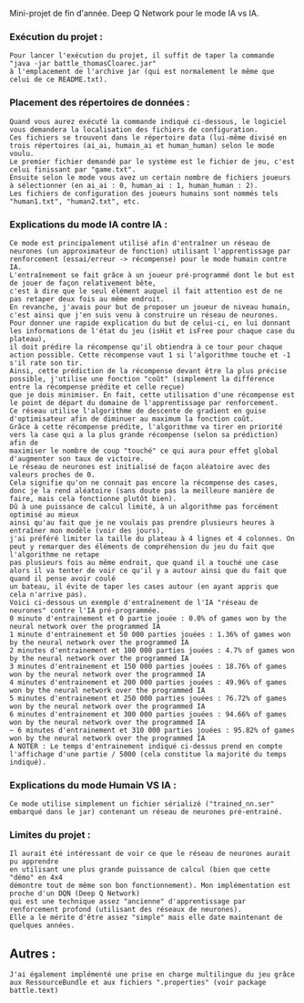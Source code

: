 Mini-projet de fin d'année. Deep Q Network pour le mode IA vs IA.

### Exécution du projet :
    Pour lancer l'exécution du projet, il suffit de taper la commande "java -jar battle_thomasCloarec.jar"
    à l'emplacement de l'archive jar (qui est normalement le même que celui de ce README.txt).

### Placement des répertoires de données :
    Quand vous aurez exécuté la commande indiqué ci-dessous, le logiciel vous demandera la localisation des fichiers de configuration.
    Ces fichiers se trouvent dans le répertoire data (lui-même divisé en trois répertoires (ai_ai, humain_ai et human_human) selon le mode voulu.
    Le premier fichier demandé par le système est le fichier de jeu, c'est celui finissant par "game.txt".
    Ensuite selon le mode vous avez un certain nombre de fichiers joueurs à sélectionner (en ai_ai : 0, human_ai : 1, human_human : 2).
    Les fichiers de configuration des joueurs humains sont nommés tels "human1.txt", "human2.txt", etc.

### Explications du mode IA contre IA :
    Ce mode est principalement utilisé afin d'entraîner un réseau de neurones (un approximateur de fonction) utilisant l'apprentissage par renforcement (essai/erreur -> récompense) pour le mode humain contre IA.
    L'entraînement se fait grâce à un joueur pré-programmé dont le but est de jouer de façon relativement bête,
    c'est à dire que le seul élément auquel il fait attention est de ne pas retaper deux fois au même endroit.
    En revanche, j'avais pour but de proposer un joueur de niveau humain, c'est ainsi que j'en suis venu à construire un réseau de neurones.
    Pour donner une rapide explication du but de celui-ci, en lui donnant les informations de l'état du jeu (isHit et isFree pour chaque case du plateau),
    il doit prédire la récompense qu'il obtiendra à ce tour pour chaque action possible. Cette récompense vaut 1 si l'algorithme touche et -1 s'il rate son tir.
    Ainsi, cette prédiction de la récompense devant être la plus précise possible, j'utilise une fonction "coût" (simplement la différence entre la récompense prédite et celle reçue)
    que je dois minimiser. En fait, cette utilisation d'une récompense est le point de départ du domaine de l'apprentissage par renforcement.
    Ce réseau utilise l'algorithme de descente de gradient en guise d'optimisateur afin de diminuer au maximum la fonction coût.
    Grâce à cette récompense prédite, l'algorithme va tirer en priorité vers la case qui a la plus grande récompense (selon sa prédiction) afin de
    maximiser le nombre de coup "touché" ce qui aura pour effet global d'augmenter son taux de victoire.
    Le réseau de neurones est initialisé de façon aléatoire avec des valeurs proches de 0.
    Cela signifie qu'on ne connait pas encore la récompense des cases, donc je la rend aléatoire (sans doute pas la meilleure manière de faire, mais cela fonctionne plutôt bien).
    Dû à une puissance de calcul limité, à un algorithme pas forcément optimisé au mieux
    ainsi qu'au fait que je ne voulais pas prendre plusieurs heures à entraîner mon modèle (voir des jours),
    j'ai préféré limiter la taille du plateau à 4 lignes et 4 colonnes. On peut y remarquer des éléments de compréhension du jeu du fait que l'algorithme ne retape
    pas plusieurs fois au même endroit, que quand il a touché une case alors il va tenter de voir ce qu'il y a autour ainsi que du fait que quand il pense avoir coulé
    un bateau, il évite de taper les cases autour (en ayant appris que cela n'arrive pas).
    Voici ci-dessous un exemple d'entraînement de l'IA "réseau de neurones" contre l'IA pré-programmée.
    0 minute d'entrainement et 0 partie jouée : 0.0% of games won by the neural network over the programmed IA
    1 minute d'entrainement et 50 000 parties jouées : 1.36% of games won by the neural network over the programmed IA
    2 minutes d'entrainement et 100 000 parties jouées : 4.7% of games won by the neural network over the programmed IA
    3 minutes d'entrainement et 150 000 parties jouées : 18.76% of games won by the neural network over the programmed IA
    4 minutes d'entrainement et 200 000 parties jouées : 49.96% of games won by the neural network over the programmed IA
    5 minutes d'entrainement et 250 000 parties jouées : 76.72% of games won by the neural network over the programmed IA
    6 minutes d'entrainement et 300 000 parties jouées : 94.66% of games won by the neural network over the programmed IA
    ~ 6 minutes d'entrainement et 310 000 parties jouées : 95.82% of games won by the neural network over the programmed IA
    A NOTER : Le temps d'entrainement indiqué ci-dessus prend en compte l'affichage d'une partie / 5000 (cela constitue la majorité du temps indiqué).

### Explications du mode Humain VS IA :
    Ce mode utilise simplement un fichier sérializé ("trained_nn.ser" embarqué dans le jar) contenant un réseau de neurones pré-entrainé.

### Limites du projet :
    Il aurait été intéressant de voir ce que le réseau de neurones aurait pu apprendre
    en utilisant une plus grande puissance de calcul (bien que cette "démo" en 4x4
    démontre tout de même son bon fonctionnement). Mon implémentation est proche d'un DQN (Deep Q Network) 
    qui est une technique assez "ancienne" d'apprentissage par renforcement profond (utilisant des réseaux de neurones).
    Elle a le mérite d'être assez "simple" mais elle date maintenant de quelques années.
    
## Autres :
    J'ai également implémenté une prise en charge multilingue du jeu grâce aux RessourceBundle et aux fichiers ".properties" (voir package battle.text)
